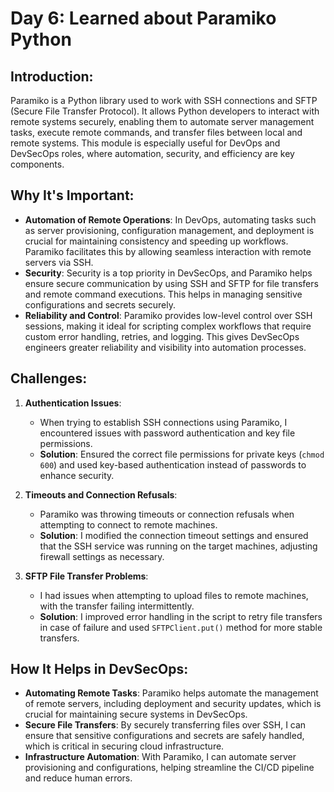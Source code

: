 # Day 6: Learned about Paramiko Python

## Introduction:
Paramiko is a Python library used to work with SSH connections and SFTP (Secure File Transfer Protocol). It allows Python developers to interact with remote systems securely, enabling them to automate server management tasks, execute remote commands, and transfer files between local and remote systems. This module is especially useful for DevOps and DevSecOps roles, where automation, security, and efficiency are key components.

## Why It's Important:
- **Automation of Remote Operations**: In DevOps, automating tasks such as server provisioning, configuration management, and deployment is crucial for maintaining consistency and speeding up workflows. Paramiko facilitates this by allowing seamless interaction with remote servers via SSH.
- **Security**: Security is a top priority in DevSecOps, and Paramiko helps ensure secure communication by using SSH and SFTP for file transfers and remote command executions. This helps in managing sensitive configurations and secrets securely.
- **Reliability and Control**: Paramiko provides low-level control over SSH sessions, making it ideal for scripting complex workflows that require custom error handling, retries, and logging. This gives DevSecOps engineers greater reliability and visibility into automation processes.

## Challenges:
1. **Authentication Issues**:
   - When trying to establish SSH connections using Paramiko, I encountered issues with password authentication and key file permissions.
   - **Solution**: Ensured the correct file permissions for private keys (`chmod 600`) and used key-based authentication instead of passwords to enhance security.

2. **Timeouts and Connection Refusals**:
   - Paramiko was throwing timeouts or connection refusals when attempting to connect to remote machines.
   - **Solution**: I modified the connection timeout settings and ensured that the SSH service was running on the target machines, adjusting firewall settings as necessary.

3. **SFTP File Transfer Problems**:
   - I had issues when attempting to upload files to remote machines, with the transfer failing intermittently.
   - **Solution**: I improved error handling in the script to retry file transfers in case of failure and used `SFTPClient.put()` method for more stable transfers.

## How It Helps in DevSecOps:
- **Automating Remote Tasks**: Paramiko helps automate the management of remote servers, including deployment and security updates, which is crucial for maintaining secure systems in DevSecOps.
- **Secure File Transfers**: By securely transferring files over SSH, I can ensure that sensitive configurations and secrets are safely handled, which is critical in securing cloud infrastructure.
- **Infrastructure Automation**: With Paramiko, I can automate server provisioning and configurations, helping streamline the CI/CD pipeline and reduce human errors.
